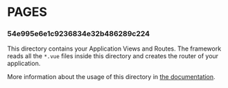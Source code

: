 # PAGES
### 54e995e6e1c9236834e32b486289c224
This directory contains your Application Views and Routes.
The framework reads all the `*.vue` files inside this directory and creates the router of your application.

More information about the usage of this directory in [the documentation](https://nuxtjs.org/guide/routing).
